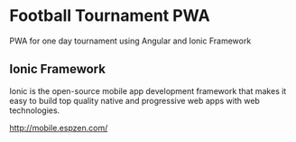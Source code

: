 # Football Tournament PWA
PWA for one day tournament using Angular and Ionic Framework

## Ionic Framework
Ionic is the open-source mobile app development framework that makes it easy to build top quality native and progressive web apps with web technologies.



http://mobile.espzen.com/
